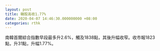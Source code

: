 ```yaml
---
layout: post
title: 韓股高收1.77%
date: 2020-04-07 14:46:30.000000000 +08:00
categories: rthk
---
```


南韓首爾綜合指數早段最多升2.6%，觸及1838點，其後升幅收窄。收市報1823點，升31點，升幅1.77%。
